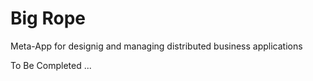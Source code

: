 Big Rope
==

Meta-App for designig and managing distributed business applications

To Be Completed ...
